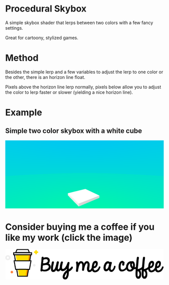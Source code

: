 # Procedural Skybox

A simple skybox shader that lerps between two colors with a few fancy settings.

Great for cartoony, stylized games.

# Method

Besides the simple lerp and a few variables to adjust the lerp to one color or the other,
there is an horizon line float. 

Pixels above the horizon line lerp normally, pixels below allow you to adjust the color
to lerp faster or slower (yielding a nice horizon line).

# Example

## Simple two color skybox with a white cube

![Skybox](Renders/Skybox.png "Skybox")

# Consider buying me a coffee if you like my work (click the image)
[![Foo](Renders/coffee.png)](https://www.buymeacoffee.com/ZcRuWpUBf)
